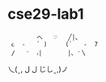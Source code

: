 # cse29-lab1

            へ   ♡   ╱|、
     ૮  -   ՛ )     (`   -  7
     /   ⁻  ៸|       |、⁻〵
  乀(ˍ, ل ل       じしˍ,)ノ